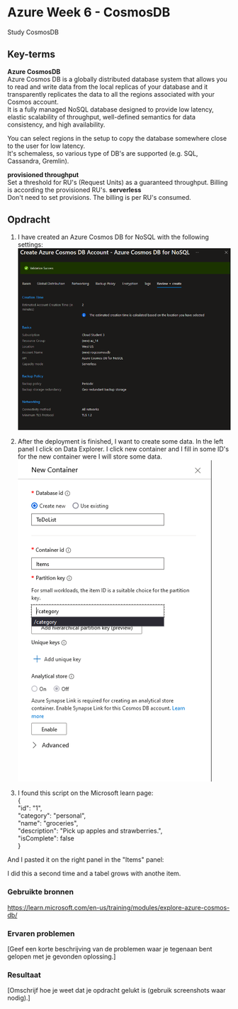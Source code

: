 # Azure Week 6 - CosmosDB 
Study CosmosDB

## Key-terms
**Azure CosmosDB**  
Azure Cosmos DB is a globally distributed database system that allows you to read and write data from the local replicas of your database and it transparently replicates the data to all the regions associated with your Cosmos account.  
It is a fully managed NoSQL database designed to provide low latency, elastic scalability of throughput, well-defined semantics for data consistency, and high availability.  

You can select regions in the setup to copy  the database somewhere close to the user for low latency.  
It's schemaless, so various type of DB's are supported (e.g. SQL, Cassandra, Gremlin).

**provisioned throughput**  
Set a threshold for RU's (Request Units) as a guaranteed throughput. Billing is according the provisioned RU's.
**serverless**  
Don't need to set provisions. The billing is per RU's consumed.  


## Opdracht 
1. I have created an Azure Cosmos DB for NoSQL with the following settings:  
![](https://github.com/techgrounds/techgrounds-Rogier1978/blob/main/00_includes/07_Azure_03/AZ_14%20-%2005%20cosmosdb%20settings.png)  
  

2. After the deployment is finished, I want to create some data. In the left panel I click on Data Explorer. I click new container and I fill in some ID's for the new container were I will store some data.  
![](https://github.com/techgrounds/techgrounds-Rogier1978/blob/main/00_includes/07_Azure_03/AZ_14%20-%2006%20new%20container.png)  


3. I found this script on the Microsoft learn page:  
    {  
     "id": "1",  
     "category": "personal",  
     "name": "groceries",  
     "description": "Pick up apples and strawberries.",  
     "isComplete": false  
    }    

And I pasted it on the right panel in the "Items" panel:  


I did this a second time and a tabel grows with anothe item.  



### Gebruikte bronnen
https://learn.microsoft.com/en-us/training/modules/explore-azure-cosmos-db/  


### Ervaren problemen
[Geef een korte beschrijving van de problemen waar je tegenaan bent gelopen met je gevonden oplossing.]

### Resultaat
[Omschrijf hoe je weet dat je opdracht gelukt is (gebruik screenshots waar nodig).]
